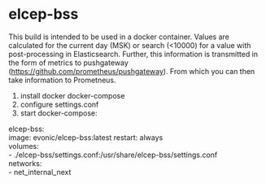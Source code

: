 # elcep-bss
   
This build is intended to be used in a docker container. Values are calculated for the current day (MSK) or search (<10000) for a value with post-processing in Elasticsearch. Further, this information is transmitted in the form of metrics to pushgateway (https://github.com/prometheus/pushgateway). From which you can then take information to Prometneus.  
   
1. install docker docker-compose   
2. configure settings.conf  
3. start docker-compose:  
  
elcep-bss:  
    image: evonic/elcep-bss:latest 
    restart: always  
    volumes:  
      - ./elcep-bss/settings.conf:/usr/share/elcep-bss/settings.conf  
    networks:  
      - net_internal_next  
  